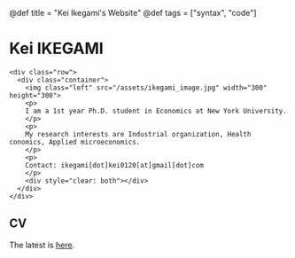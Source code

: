 @def title = "Kei Ikegami's Website"
@def tags = ["syntax", "code"]

# Kei IKEGAMI


~~~
<div class="row">
  <div class="container">
    <img class="left" src="/assets/ikegami_image.jpg" width="300" height="300">
    <p>
    I am a 1st year Ph.D. student in Economics at New York University.
    </p>
    <p>
    My research interests are Industrial organization, Health conomics, Applied microeconomics.
    </p>
    <p>
    Contact: ikegami[dot]kei0120[at]gmail[dot]com
    </p>
    <div style="clear: both"></div>      
  </div>
</div>
~~~

## CV
The latest is [here](/assets/ikegami_CV.pdf).




